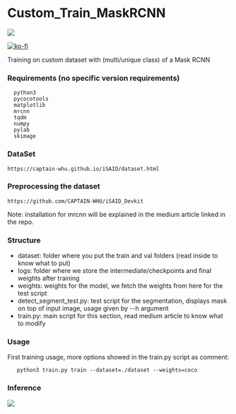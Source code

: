 # Custom_Train_MaskRCNN
![](https://img.shields.io/badge/<implementation>-<customtrain>-<success>)


[![ko-fi](https://www.ko-fi.com/img/githubbutton_sm.svg)](https://ko-fi.com/R5R11K2H4)

Training on custom dataset with (multi/unique class) of a Mask RCNN

### Requirements (no specific version requirements)
```
  python3
  pycocotools
  matplotlib
  mrcnn
  tqdm
  numpy
  pylab
  skimage

```

### DataSet
```https://captain-whu.github.io/iSAID/dataset.html```

### Preprocessing the dataset
```https://github.com/CAPTAIN-WHU/iSAID_Devkit```

Note: installation for mrcnn will be explained in the medium article linked in the repo.
### Structure
- dataset: folder where you put the train and val folders (read inside to know what to put)
- logs: folder where we store the intermediate/checkpoints and final weights after training
- weights: weights for the model, we fetch the weights from here for the test script
- detect_segment_test.py: test script for the segmentation, displays mask on top of input image, usage given by --h argument
- train.py: main script for this section, read medium article to know what to modify

### Usage 
First training usage, more options showed in the train.py script as comment:
```
   python3 train.py train --dataset=./dataset --weights=coco
```
### Inference 
![](final.png)
